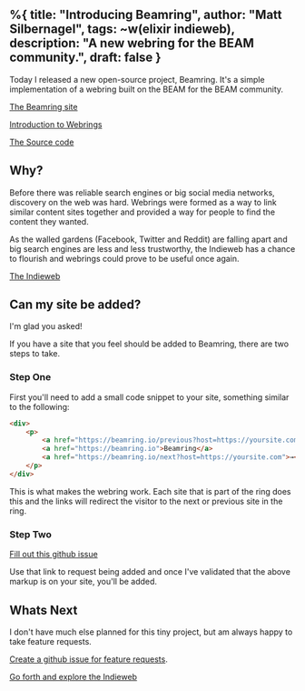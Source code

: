 %{
  title: "Introducing Beamring",
  author: "Matt Silbernagel",
  tags: ~w(elixir indieweb),
  description: "A new webring for the BEAM community.",
  draft: false
}
---

Today I released a new open-source project, Beamring. It's a simple implementation of a webring built on the BEAM for the BEAM community.

[The Beamring site](https://beamring.io)

[Introduction to Webrings](https://en.wikipedia.org/wiki/Webring)

[The Source code](https://github.com/silbermm/beamring)

## Why?

Before there was reliable search engines or big social media networks, discovery on the web was hard. Webrings were formed as a way to link similar content sites together and provided a way for people to find the content they wanted. 

As the walled gardens (Facebook, Twitter and Reddit) are falling apart and big search engines are less and less trustworthy, the Indieweb has a chance to flourish and webrings could prove to be useful once again. 

[The Indieweb](https://indieweb.org/) 

## Can my site be added?

I'm glad you asked!

If you have a site that you feel should be added to Beamring, there are two steps to take.

### Step One
First you'll need to add a small code snippet to your site, something similar to the following:

```html
<div>
    <p>
        <a href="https://beamring.io/previous?host=https://yoursite.com">←</a>
        <a href="https://beamring.io">Beamring</a>
        <a href="https://beamring.io/next?host=https://yoursite.com">→</a>
    </p>
</div>
```

This is what makes the webring work. Each site that is part of the ring does this and the links will redirect the visitor to the next or previous site in the ring.

### Step Two
[Fill out this github issue](https://github.com/silbermm/beamring/issues/new?assignees=silbermm&labels=new&projects=&template=add_site.yml&title=%5BAdd%5D%3A+) 

Use that link to request being added and once I've validated that the above markup is on your site, you'll be added.

## Whats Next

I don't have much else planned for this tiny project, but am always happy to take feature requests. 

[Create a github issue for feature requests](https://github.com/silbermm/beamring/issues).


[Go forth and explore the Indieweb](https://indieweb.org/Getting_Started)

[](https://fed.brid.gy/)
